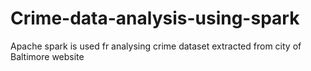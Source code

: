 # Crime-data-analysis-using-spark
Apache spark is used fr analysing crime dataset extracted from city of Baltimore website
